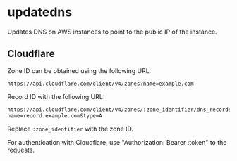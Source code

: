 # updatedns

Updates DNS on AWS instances to point to the public IP of the instance.

## Cloudflare

Zone ID can be obtained using the following URL:

```
https://api.cloudflare.com/client/v4/zones?name=example.com
```

Record ID with the following URL:

```
https://api.cloudflare.com/client/v4/zones/:zone_identifier/dns_records?name=record.example.com&type=A
```

Replace `:zone_identifier` with the zone ID.

For authentication with Cloudflare, use "Authorization: Bearer :token" to the requests.

